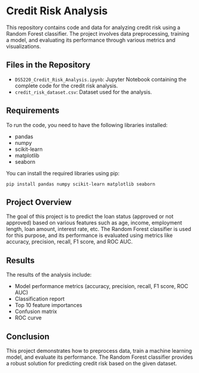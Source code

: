 
# Credit Risk Analysis

This repository contains code and data for analyzing credit risk using a Random Forest classifier. The project involves data preprocessing, training a model, and evaluating its performance through various metrics and visualizations.

## Files in the Repository

- `DS5220_Credit_Risk_Analysis.ipynb`: Jupyter Notebook containing the complete code for the credit risk analysis.
- `credit_risk_dataset.csv`: Dataset used for the analysis.

## Requirements

To run the code, you need to have the following libraries installed:

- pandas
- numpy
- scikit-learn
- matplotlib
- seaborn

You can install the required libraries using pip:

```
pip install pandas numpy scikit-learn matplotlib seaborn
```

## Project Overview

The goal of this project is to predict the loan status (approved or not approved) based on various features such as age, income, employment length, loan amount, interest rate, etc. The Random Forest classifier is used for this purpose, and its performance is evaluated using metrics like accuracy, precision, recall, F1 score, and ROC AUC.

## Results

The results of the analysis include:

- Model performance metrics (accuracy, precision, recall, F1 score, ROC AUC)
- Classification report
- Top 10 feature importances
- Confusion matrix
- ROC curve

## Conclusion

This project demonstrates how to preprocess data, train a machine learning model, and evaluate its performance. The Random Forest classifier provides a robust solution for predicting credit risk based on the given dataset.
